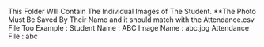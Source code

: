 This Folder WIll Contain The Individual Images of The Student.
**The Photo Must Be Saved By Their Name and it should match with the Attendance.csv File Too
Example : Student Name : ABC
          Image Name : abc.jpg
          Attendance File : abc
